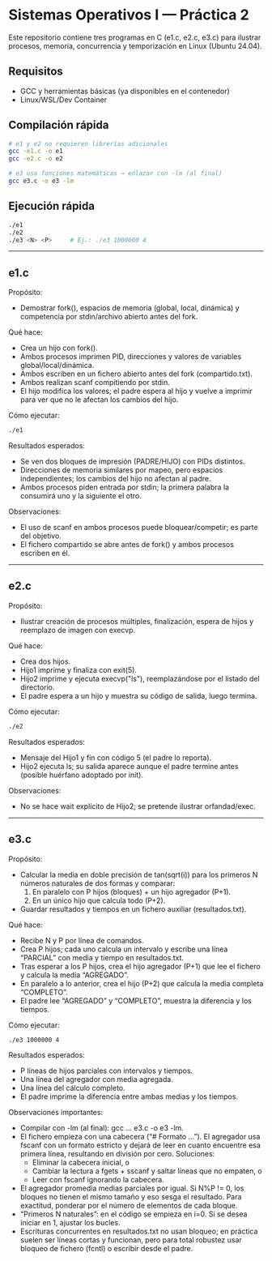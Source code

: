 # Sistemas Operativos I — Práctica 2

Este repositorio contiene tres programas en C (e1.c, e2.c, e3.c) para ilustrar procesos, memoria, concurrencia y temporización en Linux (Ubuntu 24.04).

## Requisitos
- GCC y herramientas básicas (ya disponibles en el contenedor)
- Linux/WSL/Dev Container

## Compilación rápida
```bash
# e1 y e2 no requieren librerías adicionales
gcc -e1.c -o e1
gcc -e2.c -o e2

# e3 usa funciones matemáticas → enlazar con -lm (al final)
gcc e3.c -o e3 -lm
```

## Ejecución rápida
```bash
./e1
./e2
./e3 <N> <P>     # Ej.: ./e3 1000000 4
```

---

## e1.c
Propósito:
- Demostrar fork(), espacios de memoria (global, local, dinámica) y competencia por stdin/archivo abierto antes del fork.

Qué hace:
- Crea un hijo con fork().
- Ambos procesos imprimen PID, direcciones y valores de variables global/local/dinámica.
- Ambos escriben en un fichero abierto antes del fork (compartido.txt).
- Ambos realizan scanf compitiendo por stdin.
- El hijo modifica los valores; el padre espera al hijo y vuelve a imprimir para ver que no le afectan los cambios del hijo.

Cómo ejecutar:
```bash
./e1
```

Resultados esperados:
- Se ven dos bloques de impresión (PADRE/HIJO) con PIDs distintos.
- Direcciones de memoria similares por mapeo, pero espacios independientes; los cambios del hijo no afectan al padre.
- Ambos procesos piden entrada por stdin; la primera palabra la consumirá uno y la siguiente el otro.

Observaciones:
- El uso de scanf en ambos procesos puede bloquear/competir; es parte del objetivo.
- El fichero compartido se abre antes de fork() y ambos procesos escriben en él.

---

## e2.c
Propósito:
- Ilustrar creación de procesos múltiples, finalización, espera de hijos y reemplazo de imagen con execvp.

Qué hace:
- Crea dos hijos.
- Hijo1 imprime y finaliza con exit(5).
- Hijo2 imprime y ejecuta execvp("ls"), reemplazándose por el listado del directorio.
- El padre espera a un hijo y muestra su código de salida, luego termina.

Cómo ejecutar:
```bash
./e2
```

Resultados esperados:
- Mensaje del Hijo1 y fin con código 5 (el padre lo reporta).
- Hijo2 ejecuta ls; su salida aparece aunque el padre termine antes (posible huérfano adoptado por init).

Observaciones:
- No se hace wait explícito de Hijo2; se pretende ilustrar orfandad/exec.

---

## e3.c
Propósito:
- Calcular la media en doble precisión de tan(sqrt(i)) para los primeros N números naturales de dos formas y comparar:
  1) En paralelo con P hijos (bloques) + un hijo agregador (P+1).
  2) En un único hijo que calcula todo (P+2).
- Guardar resultados y tiempos en un fichero auxiliar (resultados.txt).

Qué hace:
- Recibe N y P por línea de comandos.
- Crea P hijos; cada uno calcula un intervalo y escribe una línea “PARCIAL” con media y tiempo en resultados.txt.
- Tras esperar a los P hijos, crea el hijo agregador (P+1) que lee el fichero y calcula la media “AGREGADO”.
- En paralelo a lo anterior, crea el hijo (P+2) que calcula la media completa “COMPLETO”.
- El padre lee “AGREGADO” y “COMPLETO”, muestra la diferencia y los tiempos.

Cómo ejecutar:
```bash
./e3 1000000 4
```

Resultados esperados:
- P líneas de hijos parciales con intervalos y tiempos.
- Una línea del agregador con media agregada.
- Una línea del cálculo completo.
- El padre imprime la diferencia entre ambas medias y los tiempos.

Observaciones importantes:
- Compilar con -lm (al final): gcc ... e3.c -o e3 -lm.
- El fichero empieza con una cabecera (“# Formato ...”). El agregador usa fscanf con un formato estricto y dejará de leer en cuanto encuentre esa primera línea, resultando en división por cero. Soluciones:
  - Eliminar la cabecera inicial, o
  - Cambiar la lectura a fgets + sscanf y saltar líneas que no empaten, o
  - Leer con fscanf ignorando la cabecera.
- El agregador promedia medias parciales por igual. Si N%P != 0, los bloques no tienen el mismo tamaño y eso sesga el resultado. Para exactitud, ponderar por el número de elementos de cada bloque.
- “Primeros N naturales”: en el código se empieza en i=0. Si se desea iniciar en 1, ajustar los bucles.
- Escrituras concurrentes en resultados.txt no usan bloqueo; en práctica suelen ser líneas cortas y funcionan, pero para total robustez usar bloqueo de fichero (fcntl) o escribir desde el padre.